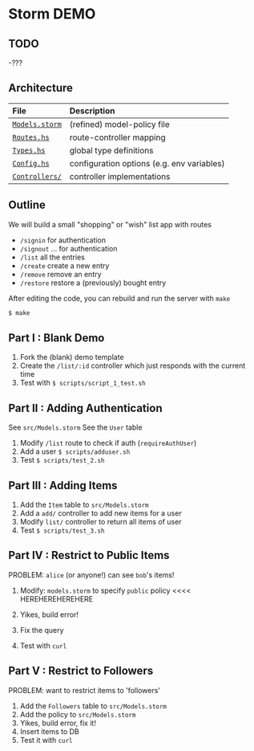 # Storm DEMO

## TODO 

-???

## Architecture

| **File**                           | **Description**                            |
|:-----------------------------------|:-------------------------------------------|
| [`Models.storm`](src/Model.storm)  | (refined) model-policy file                |
| [`Routes.hs`](src/Routes.hs)       | route-controller mapping                   |
| [`Types.hs`](src/Types.hs)         | global type definitions                    |
| [`Config.hs`](src/Config.hs)       | configuration options (e.g. env variables) |
| [`Controllers/`](src/Controllers/) | controller implementations                 |

## Outline

We will build a small "shopping" or "wish" list app with routes

- `/signin`   for authentication
- `/signout`  ... for authentication
- `/list`     all the entries
- `/create`   create a new entry
- `/remove`   remove an entry    
- `/restore`  restore a (previously) bought entry

After editing the code, you can rebuild and run the server with `make`

```sh
$ make
``` 
## Part I : Blank Demo

1. Fork the (blank) demo template
2. Create the `/list/:id` controller which just responds with the current time
3. Test with `$ scripts/script_1_test.sh`

## Part II : Adding Authentication

See     `src/Models.storm` 
See the `User` table

1. Modify `/list` route to check if auth (`requireAuthUser`)
2. Add a user `$ scripts/adduser.sh`
3. Test `$ scripts/test_2.sh`

## Part III : Adding Items

1. Add the `Item` table to `src/Models.storm`
2. Add a `add/` controller to add new items for a user
3. Modify `list/` controller to return all items of user
4. Test `$ scripts/test_3.sh`

## Part IV : Restrict to Public Items

PROBLEM: `alice` (or anyone!) can see `bob`'s items!

1. Modify: `models.storm` to specify `public` policy <<<< HEREHEREHEREHERE

2. Yikes, build error! 

3. Fix the query

3. Test with `curl`

## Part V : Restrict to Followers

PROBLEM: want to restrict items to 'followers'

1. Add the `Followers` table to `src/Models.storm`
2. Add the policy to `src/Models.storm`
3. Yikes, build error, fix it!
4. Insert items to DB
5. Test it with `curl`
